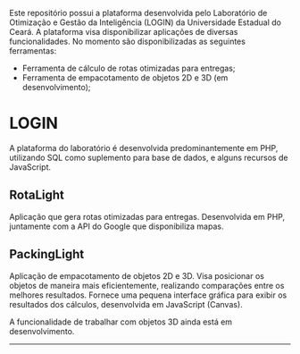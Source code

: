 Este repositório possui a plataforma desenvolvida pelo Laboratório de Otimização e Gestão da Inteligência (LOGIN) da Universidade Estadual do Ceará. A plataforma visa disponibilizar aplicações de diversas funcionalidades. No momento são disponibilizadas as seguintes ferramentas:

* Ferramenta de cálculo de rotas otimizadas para entregas;
* Ferramenta de empacotamento de objetos 2D e 3D (em desenvolvimento);

# LOGIN
A plataforma do laboratório é desenvolvida predominantemente em PHP, utilizando SQL como suplemento para base de dados, e alguns recursos de JavaScript.

## RotaLight
Aplicação que gera rotas otimizadas para entregas. Desenvolvida em PHP, juntamente com a API do Google que disponibiliza mapas.

## PackingLight
Aplicação de empacotamento de objetos 2D e 3D. Visa posicionar os objetos de maneira mais eficientemente, realizando comparações entre os melhores resultados. Fornece uma pequena interface gráfica para exibir os resultados dos cálculos, desenvolvida em JavaScript (Canvas).

A funcionalidade de trabalhar com objetos 3D ainda está em desenvolvimento.

---

